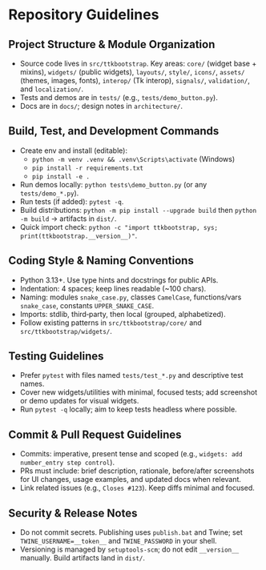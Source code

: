# Repository Guidelines

## Project Structure & Module Organization
- Source code lives in `src/ttkbootstrap`. Key areas: `core/` (widget base + mixins), `widgets/` (public widgets), `layouts/`, `style/`, `icons/`, `assets/` (themes, images, fonts), `interop/` (Tk interop), `signals/`, `validation/`, and `localization/`.
- Tests and demos are in `tests/` (e.g., `tests/demo_button.py`).
- Docs are in `docs/`; design notes in `architecture/`.

## Build, Test, and Development Commands
- Create env and install (editable):
  - `python -m venv .venv && .venv\Scripts\activate` (Windows)
  - `pip install -r requirements.txt`
  - `pip install -e .`
- Run demos locally: `python tests\demo_button.py` (or any `tests/demo_*.py`).
- Run tests (if added): `pytest -q`.
- Build distributions: `python -m pip install --upgrade build` then `python -m build` → artifacts in `dist/`.
- Quick import check: `python -c "import ttkbootstrap, sys; print(ttkbootstrap.__version__)"`.

## Coding Style & Naming Conventions
- Python 3.13+. Use type hints and docstrings for public APIs.
- Indentation: 4 spaces; keep lines readable (~100 chars).
- Naming: modules `snake_case.py`, classes `CamelCase`, functions/vars `snake_case`, constants `UPPER_SNAKE_CASE`.
- Imports: stdlib, third‑party, then local (grouped, alphabetized).
- Follow existing patterns in `src/ttkbootstrap/core/` and `src/ttkbootstrap/widgets/`.

## Testing Guidelines
- Prefer `pytest` with files named `tests/test_*.py` and descriptive test names.
- Cover new widgets/utilities with minimal, focused tests; add screenshot or demo updates for visual widgets.
- Run `pytest -q` locally; aim to keep tests headless where possible.

## Commit & Pull Request Guidelines
- Commits: imperative, present tense and scoped (e.g., `widgets: add number_entry step control`).
- PRs must include: brief description, rationale, before/after screenshots for UI changes, usage examples, and updated docs when relevant.
- Link related issues (e.g., `Closes #123`). Keep diffs minimal and focused.

## Security & Release Notes
- Do not commit secrets. Publishing uses `publish.bat` and Twine; set `TWINE_USERNAME=__token__` and `TWINE_PASSWORD` in your shell.
- Versioning is managed by `setuptools-scm`; do not edit `__version__` manually. Build artifacts land in `dist/`.

